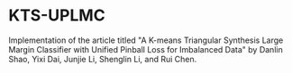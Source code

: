 # KTS-UPLMC
Implementation of the article titled "A K-means Triangular Synthesis Large Margin Classifier with Unified Pinball Loss for Imbalanced Data" by Danlin Shao, Yixi Dai, Junjie Li, Shenglin Li, and Rui Chen.
